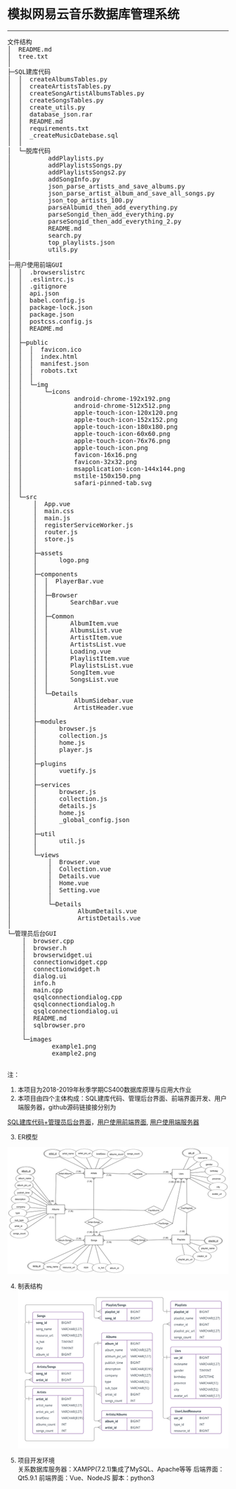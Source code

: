 ﻿# 模拟网易云音乐数据库管理系统

--------

<pre>
文件结构
│  README.md
│  tree.txt
│  
├─SQL建库代码
│  │  createAlbumsTables.py
│  │  createArtistsTables.py
│  │  createSongArtistAlbumsTables.py
│  │  createSongsTables.py
│  │  create_utils.py
│  │  database_json.rar
│  │  README.md
│  │  requirements.txt
│  │  _createMusicDatebase.sql
│  │  
│  └─脱库代码
│          addPlaylists.py
│          addPlaylistsSongs.py
│          addPlaylistsSongs2.py
│          addSongInfo.py
│          json_parse_artists_and_save_albums.py
│          json_parse_artist_album_and_save_all_songs.py
│          json_top_artists_100.py
│          parseAlbumid_then_add_everything.py
│          parseSongid_then_add_everything.py
│          parseSongid_then_add_everything_2.py
│          README.md
│          search.py
│          top_playlists.json
│          utils.py
│          
├─用户使用前端GUI
│  │  .browserslistrc
│  │  .eslintrc.js
│  │  .gitignore
│  │  api.json
│  │  babel.config.js
│  │  package-lock.json
│  │  package.json
│  │  postcss.config.js
│  │  README.md
│  │  
│  ├─public
│  │  │  favicon.ico
│  │  │  index.html
│  │  │  manifest.json
│  │  │  robots.txt
│  │  │  
│  │  └─img
│  │      └─icons
│  │              android-chrome-192x192.png
│  │              android-chrome-512x512.png
│  │              apple-touch-icon-120x120.png
│  │              apple-touch-icon-152x152.png
│  │              apple-touch-icon-180x180.png
│  │              apple-touch-icon-60x60.png
│  │              apple-touch-icon-76x76.png
│  │              apple-touch-icon.png
│  │              favicon-16x16.png
│  │              favicon-32x32.png
│  │              msapplication-icon-144x144.png
│  │              mstile-150x150.png
│  │              safari-pinned-tab.svg
│  │              
│  └─src
│      │  App.vue
│      │  main.css
│      │  main.js
│      │  registerServiceWorker.js
│      │  router.js
│      │  store.js
│      │  
│      ├─assets
│      │      logo.png
│      │      
│      ├─components
│      │  │  PlayerBar.vue
│      │  │  
│      │  ├─Browser
│      │  │      SearchBar.vue
│      │  │      
│      │  ├─Common
│      │  │      AlbumItem.vue
│      │  │      AlbumsList.vue
│      │  │      ArtistItem.vue
│      │  │      ArtistsList.vue
│      │  │      Loading.vue
│      │  │      PlaylistItem.vue
│      │  │      PlaylistsList.vue
│      │  │      SongItem.vue
│      │  │      SongsList.vue
│      │  │      
│      │  └─Details
│      │          AlbumSidebar.vue
│      │          ArtistHeader.vue
│      │          
│      ├─modules
│      │      browser.js
│      │      collection.js
│      │      home.js
│      │      player.js
│      │      
│      ├─plugins
│      │      vuetify.js
│      │      
│      ├─services
│      │      browser.js
│      │      collection.js
│      │      details.js
│      │      home.js
│      │      _global_config.json
│      │      
│      ├─util
│      │      util.js
│      │      
│      └─views
│          │  Browser.vue
│          │  Collection.vue
│          │  Details.vue
│          │  Home.vue
│          │  Setting.vue
│          │  
│          └─Details
│                  AlbumDetails.vue
│                  ArtistDetails.vue
│                  
└─管理员后台GUI
    │  browser.cpp
    │  browser.h
    │  browserwidget.ui
    │  connectionwidget.cpp
    │  connectionwidget.h
    │  dialog.ui
    │  info.h
    │  main.cpp
    │  qsqlconnectiondialog.cpp
    │  qsqlconnectiondialog.h
    │  qsqlconnectiondialog.ui
    │  README.md
    │  sqlbrowser.pro
    │  
    └─images
            example1.png
            example2.png

</pre>           
注：
1. 本项目为2018-2019年秋季学期CS400数据库原理与应用大作业
2. 本项目由四个主体构成：SQL建库代码、管理后台界面、前端界面开发、用户端服务器，github源码链接接分别为

[SQL建库代码+管理员后台界面](https://github.com/OneForward/DatabaseDesignProj2018)，[用户使用前端界面](https://github.com/tomoya06/pp-music-player),  [用户使用端服务器](https://github.com/tomoya06/NeteaseCloudMusicAPIV2_mysql)

3. ER模型

![ER模型](images/ER_white.png?raw=true)

4. 制表结构
![制表结构](images/UML_white.png?raw=true)

5. 项目开发环境	
关系数据库服务器：XAMPP(7.2.1)集成了MySQL、Apache等等
后端界面：Qt5.9.1
前端界面：Vue、NodeJS
脚本：python3
